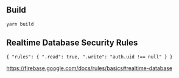 ## Build

    yarn build

## Realtime Database Security Rules

`{ "rules": { ".read": true, ".write": "auth.uid !== null" } }`

https://firebase.google.com/docs/rules/basics#realtime-database
